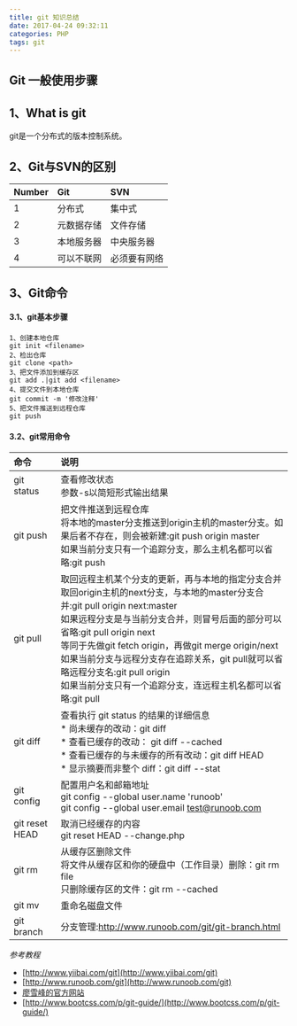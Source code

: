 ```yaml
---
title: git 知识总结
date: 2017-04-24 09:32:11
categories: PHP
tags: git
---
```

## Git 一般使用步骤
## 1、What is git
git是一个分布式的版本控制系统。
<!-- more -->
## 2、Git与SVN的区别
|Number|Git|SVN|
|:----|:--|:--|
|1|分布式|集中式|
|2|元数据存储|文件存储|
|3|本地服务器|中央服务器|
|4|可以不联网|必须要有网络|
## 3、Git命令
#### 3.1、git基本步骤
    
    1、创建本地仓库
    git init <filename>
    2、检出仓库
    git clone <path>
    3、把文件添加到缓存区
    git add .|git add <filename>
    4、提交文件到本地仓库
    git commit -m '修改注释'
    5、把文件推送到远程仓库
    git push
    
#### 3.2、git常用命令
|命令|说明|
|:---|:---|
|git status|查看修改状态<br />参数-s以简短形式输出结果|
|git push|把文件推送到远程仓库<br />将本地的master分支推送到origin主机的master分支。如果后者不存在，则会被新建:git push origin master<br />如果当前分支只有一个追踪分支，那么主机名都可以省略:git push|
|git pull|取回远程主机某个分支的更新，再与本地的指定分支合并<br />取回origin主机的next分支，与本地的master分支合并:git pull origin next:master<br />如果远程分支是与当前分支合并，则冒号后面的部分可以省略:git pull origin next<br />等同于先做git fetch origin，再做git merge origin/next<br />如果当前分支与远程分支存在追踪关系，git pull就可以省略远程分支名:git pull origin<br />如果当前分支只有一个追踪分支，连远程主机名都可以省略:git pull|
|git diff|查看执行 git status 的结果的详细信息<br />* 尚未缓存的改动：git diff<br />* 查看已缓存的改动： git diff --cached<br />* 查看已缓存的与未缓存的所有改动：git diff HEAD<br />* 显示摘要而非整个 diff：git diff --stat|
|git config|配置用户名和邮箱地址<br />git config --global user.name 'runoob'<br />git config --global user.email test@runoob.com|
|git reset HEAD|取消已经缓存的内容<br />git reset HEAD --change.php|
|git rm|从缓存区删除文件<br />将文件从缓存区和你的硬盘中（工作目录）删除：git rm file<br />只删除缓存区的文件：git rm --cached|
|git mv|重命名磁盘文件|
|git branch|分支管理:http://www.runoob.com/git/git-branch.html|

_参考教程_
* [http://www.yiibai.com/git](http://www.yiibai.com/git)
* [http://www.runoob.com/git](http://www.runoob.com/git)
* [廖雪峰的官方网站](http://www.liaoxuefeng.com/wiki/0013739516305929606dd18361248578c67b8067c8c017b000)
* [http://www.bootcss.com/p/git-guide/](http://www.bootcss.com/p/git-guide/)

